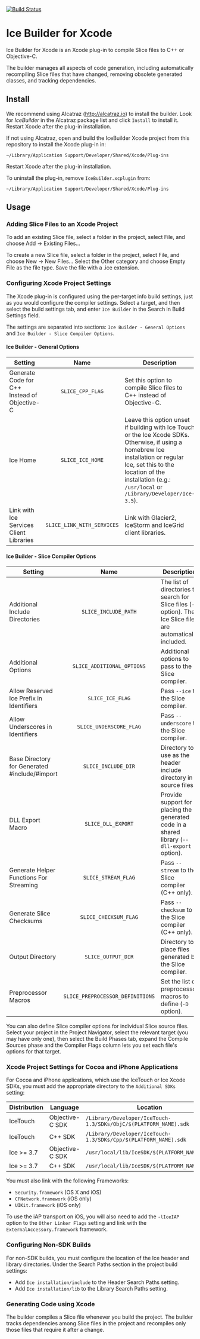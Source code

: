 [![Build Status](https://travis-ci.org/zeroc-ice/ice-builder-xcode.svg)](https://travis-ci.org/zeroc-ice/ice-builder-xcode)

# Ice Builder for Xcode

Ice Builder for Xcode is an Xcode plug-in to compile Slice files to
C++ or Objective-C.

The builder manages all aspects of code generation, including
automatically recompiling Slice files that have changed, removing
obsolete generated classes, and tracking dependencies.

## Install

We recommend using Alcatraz (http://alcatraz.io) to install the
builder. Look for *IceBuilder* in the Alcatraz package list and click
`Install` to install it. Restart Xcode after the plug-in installation.

If not using Alcatraz, open and build the IceBuilder Xcode project
from this repository to install the Xcode plug-in in:
```
~/Library/Application Support/Developer/Shared/Xcode/Plug-ins
```
Restart Xcode after the plug-in installation.

To uninstall the plug-in, remove `IceBuilder.xcplugin` from:
```
~/Library/Application Support/Developer/Shared/Xcode/Plug-ins
```

## Usage

### Adding Slice Files to an Xcode Project

To add an existing Slice file, select a folder in the project, select File, and
choose Add -> Existing Files...

To create a new Slice file, select a folder in the project, select File, and
choose New -> New Files... Select the Other category and choose Empty File as
the file type. Save the file with a .ice extension.

### Configuring Xcode Project Settings

The Xcode plug-in is configured using the per-target info build settings, just
as you would configure the compiler settings. Select a target, and then select
the build settings tab, and enter `Ice Builder` in the Search in Build Settings field.

The settings are separated into sections: `Ice Builder - General Options` and `Ice Builder - Slice Compiler Options`.

#### Ice Builder - General Options

| Setting                                      | Name                       | Description                                                                                                                                                                                                            |
| -------------------------------------------- | :------------------------: | ---------------------------------------------------------------------------------------------------------------------------------------------------------------------------------------------------------------------- |
| Generate Code for C++ Instead of Objective-C | `SLICE_CPP_FLAG`           | Set this option to compile Slice files to C++ instead of Objective-C.                                                                                                    |
| Ice Home                                     | `SLICE_ICE_HOME`           | Leave this option unset if building with Ice Touch or the Ice Xcode SDKs. Otherwise, if using a homebrew Ice installation or regular Ice, set this to the location of the installation (e.g.: `/usr/local` or `/Library/Developer/Ice-3.5`). |
| Link with Ice Services Client Libraries      | `SLICE_LINK_WITH_SERVICES` | Link with Glacier2, IceStorm and IceGrid client libraries.                                                                                                                                                             |

#### Ice Builder - Slice Compiler Options

| Setting                                       | Name                             | Description                                                                                                      |
| --------------------------------------------- | :------------------------------: | ---------------------------------------------------------------------------------------------------------------- |
| Additional Include Directories                | `SLICE_INCLUDE_PATH`             | The list of directories to search for Slice files (`-I` option). The Ice Slice files are automatically included. |
| Additional Options                            | `SLICE_ADDITIONAL_OPTIONS`       | Additional options to pass to the Slice compiler.                                                                |
| Allow Reserved Ice Prefix in Identifiers      | `SLICE_ICE_FLAG`                 | Pass `--ice` to the Slice compiler.                                                                              |
| Allow Underscores in Identifiers              | `SLICE_UNDERSCORE_FLAG`          | Pass `--underscore` to the Slice compiler.                                                                       |
| Base Directory for Generated #include/#import | `SLICE_INCLUDE_DIR`              | Directory to use as the header include directory in source files.                                                |
| DLL Export Macro                              | `SLICE_DLL_EXPORT`               | Provide support for placing the generated code in a shared library (`--dll-export` option).                      |
| Generate Helper Functions For Streaming       | `SLICE_STREAM_FLAG`              | Pass `--stream` to the Slice compiler (C++ only).                                                                |
| Generate Slice Checksums                      | `SLICE_CHECKSUM_FLAG`            | Pass `--checksum` to the Slice compiler (C++ only).                                                              |
| Output Directory                              | `SLICE_OUTPUT_DIR`               | Directory to place files generated by the Slice compiler.                                                        |
| Preprocessor Macros                           | `SLICE_PREPROCESSOR_DEFINITIONS` | Set the list of preprocessor macros to define (`-D` option).                                                     |

You can also define Slice compiler options for individual Slice source files.
Select your project in the Project Navigator, select the relevant target (you
may have only one), then select the Build Phases tab, expand the Compile
Sources phase and the Compiler Flags column lets you set each file's options
for that target.

### Xcode Project Settings for Cocoa and iPhone Applications

For Cocoa and iPhone applications, which use the IceTouch or Ice Xcode SDKs, you
must add the appropriate directory to the `Additional SDKs` setting:

|Distribution | Language        | Location                                                         |
|-------------| ----------------|------------------------------------------------------------------|
| IceTouch    | Objective-C SDK | `/Library/Developer/IceTouch-1.3/SDKs/ObjC/$(PLATFORM_NAME).sdk` |
| IceTouch    | C++ SDK         | `/Library/Developer/IceTouch-1.3/SDKs/Cpp/$(PLATFORM_NAME).sdk`  |
| Ice >= 3.7  | Objective-C SDK | `/usr/local/lib/IceSDK/$(PLATFORM_NAME).sdk`                     |
| Ice >= 3.7  | C++ SDK         | `/usr/local/lib/IceSDK/$(PLATFORM_NAME).sdk`                     |

You must also link with the following Frameworks:
* `Security.framework` (OS X and iOS)
* `CFNetwork.framework` (iOS only)
* `UIKit.framework` (iOS only)

To use the iAP transport on iOS, you will also need to add the `-lIceIAP` option
to the `Other Linker Flags` setting and link with the
`ExternalAccessory.framework` framework.

### Configuring Non-SDK Builds

For non-SDK builds, you must configure the location of the Ice header
and library directories. Under the Search Paths section in the project
build settings:
* Add `Ice installation/include` to the Header Search Paths setting.
* Add `Ice installation/lib` to the Library Search Paths setting.

### Generating Code using Xcode

The builder compiles a Slice file whenever you build the project. The
builder tracks dependencies among Slice files in the project and
recompiles only those files that require it after a change.
